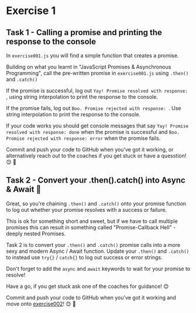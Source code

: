 # Exercise 1

## Task 1 - Calling a promise and printing the response to the console

In `exercise001.js` you will find a simple function that creates a promise.

Building on what you learnt in "JavaScript Promises & Asynchronous Programming", call the pre-written promise in `exercise001.js` using
`.then()` and `.catch()`

If the promise is successful, log out `Yay! Promise resolved with response: `, using string interpolation to print the response to the console.

If the promise fails, log out `Boo. Promise rejected with response: `. Use string interpolation to print the response to the console.

If your code works you should get console messages that say `Yay! Promise resolved with response: done` when the promise is successful and `Boo. Promise rejected with response: error` when the promise fails.

Commit and push your code to GitHub when you've got it working, or alternatively reach out to the coaches if you get stuck or have a quesstion! 😊 🙌

## Task 2 - Convert your .then().catch() into Async & Await 💅

Great, so you're chaining `.then()` and `.catch()` onto your promise function to log out whether your promise resolves with a success or failure.

This is ok for something short and sweet, but if we have to call multiple promises this can result in something called "Promise-Callback Hell" - deeply nested Promises.

Task 2 is to convert your `.then()` and `.catch()` promise calls into a more sexy and modern Async / Await function. Update your `.then()` and `.catch()` to instead use `try{}` / `catch{}` to log out success or error strings.

Don't forget to add the `async` and `await` keywords to wait for your promise to resolve!

Have a go, if you get stuck ask one of the coaches for guidance! 😊

Commit and push your code to GitHub when you've got it working and move onto [exercise002](./exercise002.md)! 😊 🙌
